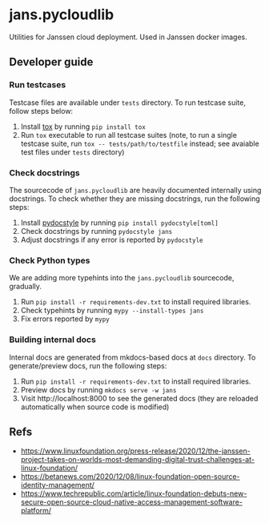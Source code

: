 # jans.pycloudlib

Utilities for Janssen cloud deployment. Used in Janssen docker images.

## Developer guide

### Run testcases

Testcase files are available under `tests` directory.
To run testcase suite, follow steps below:

1. Install [tox](https://tox.wiki/en/latest/) by running `pip install tox`
2. Run `tox` executable to run all testcase suites (note, to run a single testcase suite, run `tox -- tests/path/to/testfile` instead; see avaiable test files under `tests` directory)

### Check docstrings

The sourcecode of `jans.pycloudlib` are heavily documented internally using docstrings.
To check whether they are missing docstrings, run the following steps:

1. Install [pydocstyle](http://www.pydocstyle.org/en/stable/) by running `pip install pydocstyle[toml]`
2. Check docstrings by running `pydocstyle jans`
3. Adjust docstrings if any error is reported by `pydocstyle`

### Check Python types

We are adding more typehints into the `jans.pycloudlib` sourcecode, gradually.

1. Run `pip install -r requirements-dev.txt` to install required libraries.
2. Check typehints by running `mypy --install-types jans`
3. Fix errors reported by `mypy`

### Building internal docs

Internal docs are generated from mkdocs-based docs at `docs` directory.
To generate/preview docs, run the following steps:

1. Run `pip install -r requirements-dev.txt` to install required libraries.
2. Preview docs by running `mkdocs serve -w jans`
3. Visit http://localhost:8000 to see the generated docs (they are reloaded automatically when source code is modified)

## Refs

- https://www.linuxfoundation.org/press-release/2020/12/the-janssen-project-takes-on-worlds-most-demanding-digital-trust-challenges-at-linux-foundation/
- https://betanews.com/2020/12/08/linux-foundation-open-source-identity-management/
- https://www.techrepublic.com/article/linux-foundation-debuts-new-secure-open-source-cloud-native-access-management-software-platform/
